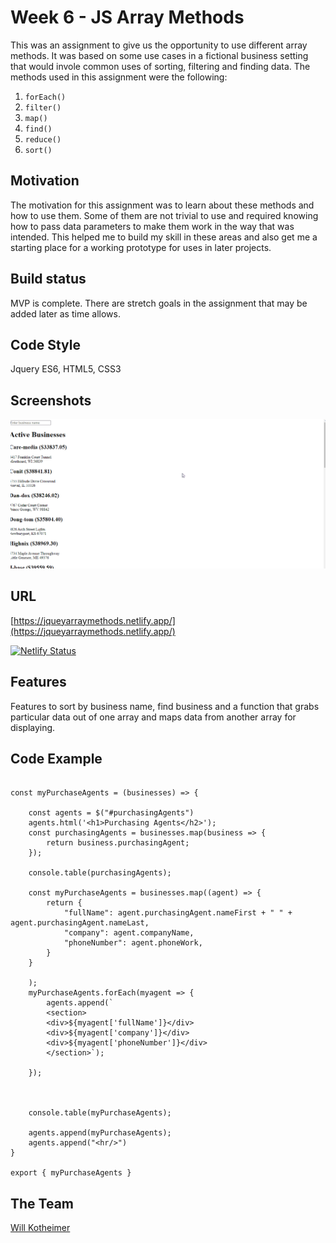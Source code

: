 
# Week 6 - JS Array Methods
This was an assignment to give us the opportunity to use different array methods. It was based on some use cases in a fictional business setting that would invole common uses of sorting, filtering and finding data. The methods used in this assignment were the following:

1. `forEach()`
1. `filter()`
1. `map()`
1. `find()`
1. `reduce()`
1. `sort()`


## Motivation
The motivation for this assignment was to learn about these methods and how to use them. Some of them are not trivial to use and required knowing how to pass data parameters to make them work in the way that was intended. This helped me to build my skill in these areas and also get me a starting place for a working prototype for uses in later projects.

## Build status
MVP is complete. There are stretch goals in the assignment that may be added later as time allows.

## Code Style
Jquery ES6, HTML5, CSS3

## Screenshots

![](./jqueryArraysMethods.gif)

## URL

[https://jqueyarraymethods.netlify.app/](https://jqueyarraymethods.netlify.app/)

[![Netlify Status](https://api.netlify.com/api/v1/badges/1cc062e7-c31e-40a3-a2de-cb3e574cfdf0/deploy-status)](https://app.netlify.com/sites/jqueyarraymethods/deploys)

## Features
Features to sort by business name, find business and a function that grabs particular data out of one array and maps data from another array for displaying.

## Code Example
```             

const myPurchaseAgents = (businesses) => {

    const agents = $("#purchasingAgents")
    agents.html('<h1>Purchasing Agents</h2>');
    const purchasingAgents = businesses.map(business => {
        return business.purchasingAgent;
    });

    console.table(purchasingAgents);

    const myPurchaseAgents = businesses.map((agent) => {
        return {
            "fullName": agent.purchasingAgent.nameFirst + " " + agent.purchasingAgent.nameLast,
            "company": agent.companyName,
            "phoneNumber": agent.phoneWork,
        }
    }

    );
    myPurchaseAgents.forEach(myagent => {
        agents.append(`
        <section>
        <div>${myagent['fullName']}</div>
        <div>${myagent['company']}</div>
        <div>${myagent['phoneNumber']}</div>
        </section>`);

    });



    console.table(myPurchaseAgents);

    agents.append(myPurchaseAgents);
    agents.append("<hr/>")
}

export { myPurchaseAgents }
```
## The Team
[Will Kotheimer](https://github.com/willkotheimer)

